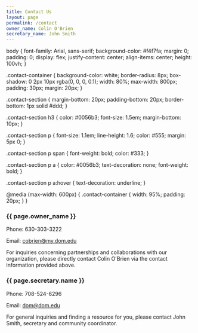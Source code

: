 ```yaml
---
title: Contact Us
layout: page
permalink: /contact
owner_name: Colin O'Brien
secretary_name: John Smith
---
```

body {
  font-family: Arial, sans-serif;
  background-color: #f4f7fa;
  margin: 0;
  padding: 0;
  display: flex;
  justify-content: center;
  align-items: center;
  height: 100vh;
}

.contact-container {
  background-color: white;
  border-radius: 8px;
  box-shadow: 0 2px 10px rgba(0, 0, 0, 0.1);
  width: 80%;
  max-width: 800px;
  padding: 30px;
  margin: 20px;
}

.contact-section {
  margin-bottom: 20px;
  padding-bottom: 20px;
  border-bottom: 1px solid #ddd;
}

.contact-section h3 {
  color: #0056b3;
  font-size: 1.5em;
  margin-bottom: 10px;
}

.contact-section p {
  font-size: 1.1em;
  line-height: 1.6;
  color: #555;
  margin: 5px 0;
}

.contact-section p span {
  font-weight: bold;
  color: #333;
}

.contact-section p a {
  color: #0056b3;
  text-decoration: none;
  font-weight: bold;
}

.contact-section p a:hover {
  text-decoration: underline;
}

@media (max-width: 600px) {
  .contact-container {
    width: 95%;
    padding: 20px;
  }
}



<div class="contact-container">
  <div class="contact-section">
    <h3>{{ page.owner_name }}</h3>
    <p><span>Phone:</span> 630-303-3222</p>
    <p><span>Email:</span> <a href="mailto:cobrien@my.dom.edu">cobrien@my.dom.edu</a></p>
    <p>For inquiries concerning partnerships and collaborations with our organization, please directly contact Colin O'Brien via the contact information provided above.</p>
  </div>

  <div class="contact-section">
    <h3>{{ page.secretary.name }}</h3>
    <p><span>Phone:</span> 708-524-6296</p>
    <p><span>Email:</span> <a href="mailto:dom@dom.edu">dom@dom.edu</a></p>
    <p>For general inquiries and finding a resource for you, please contact John Smith, secretary and community coordinator.</p>
  </div>
</div>


